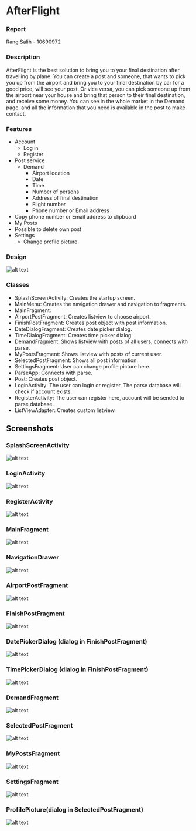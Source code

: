# AfterFlight
### Report
Rang Salih - 10690972

### Description
AfterFlight is the best solution to bring you to your final destination after travelling by plane. 
You can create a post and someone, that wants to pick you up from the airport and bring you to your final destination by car for a good price, will see your post.
Or vica versa, you can pick someone up from the airport near your house and bring that person to their final destination, and receive some money.
You can see in the whole market in the Demand page, and all the information that you need is available in the post to make contact.

### Features
* Account
  * Log in
  * Register
* Post service
  * Demand
  	* Airport location
  	* Date
  	* Time
  	* Number of persons
  	* Address of final destination
	* Flight number
	* Phone number or Email address
* Copy phone number or Email address to clipboard
* My Posts
 * Possible to delete own post
* Settings 
  * Change profile picture

### Design
![alt text](https://github.com/Rang92/AfterFlight/blob/master/doc/AfterFlightClasses.png?raw=true "Click to zoom")

### Classes
* SplashScreenActivity: Creates the startup screen. 
* MainMenu: Creates the navigation drawer and navigation to fragments.
 * MainFragment:
 * AirportPostFragment: Creates listview to choose airport.
 * FinishPostFragment: Creates post object with post information.
 * DateDialogFragment: Creates date picker dialog.
 * TimeDialogFragment: Creates time picker dialog.
 * DemandFragment: Shows listview with posts of all users, connects with parse.
 * MyPostsFragment: Shows listview with posts of current user.
 * SelectedPostFragment: Shows all post information.
 * SettingsFragment: User can change profile picture here.
* ParseApp: Connects with parse.
* Post: Creates post object.
* LoginActivity: The user can login or register. The parse database will check if account exists.
* RegisterActivity: The user can register here, account will be sended to parse database.
* ListViewAdapter: Creates custom listview.

## Screenshots
### SplashScreenActivity
![alt text](https://github.com/Rang92/AfterFlight/blob/master/doc/SplashScreenActivity.png?raw=true "Click to zoom")

### LoginActivity
![alt text](https://github.com/Rang92/AfterFlight/blob/master/doc/LoginActivity.png?raw=true "Click to zoom")

### RegisterActivity
![alt text](https://github.com/Rang92/AfterFlight/blob/master/doc/RegisterActivity.png?raw=true "Click to zoom")

### MainFragment
![alt text](https://github.com/Rang92/AfterFlight/blob/master/doc/MainFragment.png?raw=true "Click to zoom")

### NavigationDrawer
![alt text](https://github.com/Rang92/AfterFlight/blob/master/doc/NavigationDrawer.png?raw=true "Click to zoom")

### AirportPostFragment
![alt text](https://github.com/Rang92/AfterFlight/blob/master/doc/AirportPostFragment.png?raw=true "Click to zoom")

### FinishPostFragment
![alt text](https://github.com/Rang92/AfterFlight/blob/master/doc/FinishPostFragmentNew.png?raw=true "Click to zoom")

### DatePickerDialog (dialog in FinishPostFragment)
![alt text](https://github.com/Rang92/AfterFlight/blob/master/doc/DatePickerDialog.png?raw=true "Click to zoom")

### TimePickerDialog (dialog in FinishPostFragment)
![alt text](https://github.com/Rang92/AfterFlight/blob/master/doc/TimePickerDialog.png?raw=true "Click to zoom")

### DemandFragment
![alt text](https://github.com/Rang92/AfterFlight/blob/master/doc/DemandFragment.png?raw=true "Click to zoom")

### SelectedPostFragment
![alt text](https://github.com/Rang92/AfterFlight/blob/master/doc/SelectedPostFragment.png?raw=true "Click to zoom")

### MyPostsFragment
![alt text](https://github.com/Rang92/AfterFlight/blob/master/doc/MyPostsFragment.png?raw=true "Click to zoom")

### SettingsFragment
![alt text](https://github.com/Rang92/AfterFlight/blob/master/doc/SettingsFragment.png?raw=true "Click to zoom")

### ProfilePicture(dialog in SelectedPostFragment)
![alt text](https://github.com/Rang92/AfterFlight/blob/master/doc/ProfilePicture.png?raw=true "Click to zoom")






